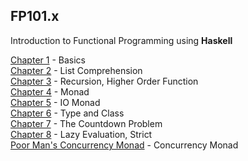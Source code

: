 ## FP101.x

Introduction to Functional Programming using **Haskell**

[Chapter 1](http://1ambda.github.io/haskell-intro1) - Basics  
[Chapter 2](http://1ambda.github.io/haskell-intro2) - List Comprehension  
[Chapter 3](http://1ambda.github.io/haskell-intro3) - Recursion, Higher Order Function  
[Chapter 4](http://1ambda.github.io/haskell-intro4) - Monad  
[Chapter 5](http://1ambda.github.io/haskell-intro5) - IO Monad  
[Chapter 6](http://1ambda.github.io/haskell-intro6) - Type and Class  
[Chapter 7](http://1ambda.github.io/haskell-intro7) - The Countdown Problem  
[Chapter 8](http://1ambda.github.io/haskell-intro8) - Lazy Evaluation, Strict  
[Poor Man's Concurrency Monad](http://1ambda.github.io/a-poor-mans-concurrency-monad) - Concurrency Monad   
